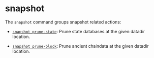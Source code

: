 # snapshot

The ```snapshot``` command groups snapshot related actions:

- [```snapshot prune-state```](./snapshot_prune-state.md): Prune state databases at the given datadir location.

- [```snapshot prune-block```](./snapshot_prune-block.md): Prune ancient chaindata at the given datadir location.